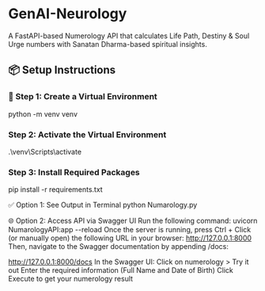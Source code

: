 # GenAI-Neurology
A FastAPI-based Numerology API that calculates Life Path, Destiny &amp; Soul Urge numbers with Sanatan Dharma-based spiritual insights.

## 📦 Setup Instructions

### 🔹 Step 1: Create a Virtual Environment
python -m venv venv

### Step 2: Activate the Virtual Environment
.\venv\Scripts\activate

### Step 3: Install Required Packages
pip install -r requirements.txt


✅ Option 1: See Output in Terminal
python Numarology.py

🌐 Option 2: Access API via Swagger UI
Run the following command:
uvicorn NumarologyAPI:app --reload
Once the server is running, press Ctrl + Click (or manually open) the following URL in your browser:
http://127.0.0.1:8000
Then, navigate to the Swagger documentation by appending /docs:

http://127.0.0.1:8000/docs
In the Swagger UI:
Click on numerology > Try it out
Enter the required information (Full Name and Date of Birth)
Click Execute to get your numerology result


